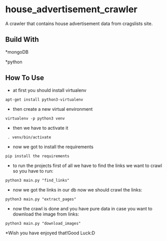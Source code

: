# house_advertisement_crawler
A crawler that contains house advertisement data from cragslists site.


## Build With
*mongoDB

*python

## How To Use

* at first you should install virtualenv 

```apt-get install python3-virtualenv```

* then create a new virtual environment 

```virtualenv -p python3 venv```

* then we have to activate it

``` . venv/bin/activate```

* now we got to install the requirements

```pip install the requirements```

* to run the projects first of all we have to find the links we want to crawl so you have to run:
 
 ```python3 main.py "find_links"```
 
 * now we got the links in our db now we should crawl the links:
 
 ```python3 main.py "extract_pages"```
 
 * now the crawl is done and you have pure data in case you want to download the image from links:
 
 ```python3 main.py "download_images"```
 
 *Wish you have enjoyed that!Good Luck:D
